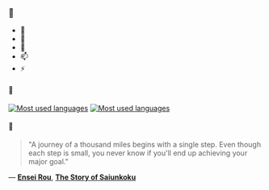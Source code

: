 ### 👋

- 🔭
- 🌱
- 💬
- 📫
- ⚡

#### 🧏

[![Most used languages](https://github-readme-stats-aynah.vercel.app/api/top-langs/?username=aynh&theme=solarized-dark&langs_count=6&layout=compact&hide_title=true)](https://github.com/anuraghazra/github-readme-stats#gh-dark-mode-only)
[![Most used languages](https://github-readme-stats-aynah.vercel.app/api/top-langs/?username=aynh&theme=solarized-light&langs_count=6&layout=compact&hide_title=true)](https://github.com/anuraghazra/github-readme-stats#gh-light-mode-only)

#### 💬

> "A journey of a thousand miles begins with a single step. Even though each step is small, you never know if you'll end up achieving your major goal."

&mdash; [**Ensei Rou**](https://myanimelist.net/character.php?q=Ensei%20Rou&cat=character), [**The Story of Saiunkoku**](https://myanimelist.net/search/all?q=The%20Story%20of%20Saiunkoku&cat=all)
